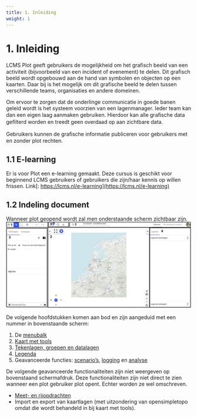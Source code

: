 ```yaml
---
title: 1. Inleiding
weight: 1
---
```


# 1. Inleiding

LCMS Plot geeft gebruikers de mogelijkheid om het graﬁsch beeld van een activiteit (bijvoorbeeld van een incident of evenement) te delen. Dit grafisch beeld wordt opgebouwd aan de hand van symbolen en objecten op een kaarten. Daar bij is het mogelijk om dit grafische beeld te delen tussen verschillende teams, organisaties en andere domeinen.

Om ervoor te zorgen dat de onderlinge communicatie in goede banen geleid wordt is het systeem voorzien van een lagenmanager. Ieder team kan dan een eigen laag aanmaken gebruiken. Hierdoor kan alle graﬁsche data geﬁlterd worden en treedt geen overdaad op aan zichtbare data.

Gebruikers kunnen de graﬁsche informatie publiceren voor gebruikers met en zonder plot rechten.

## 1.1 E-learning
Er is voor Plot een e-learning gemaakt. Deze cursus is geschikt voor beginnend LCMS gebruikers of gebruikers die zijn/haar kennis op willen frissen. Link[: https://lcms.nl/e-learning](https://lcms.nl/e-learning) 

## 1.2 Indeling document

Wanneer plot geopend wordt zal men onderstaande scherm zichtbaar zijn.
![](images/lcms-plot-handleiding-5_2.jpg)

De volgende hoofdstukken komen aan bod en zijn aangeduid met een nummer in 
bovenstaande scherm: 

1. De [menubalk](menubalk.md)
2. [Kaart met tools](kaart_met_tools.md)
3. [Tekenlagen, groepen en datalagen](tekenlagen.md)
4. [Legenda](legenda.md)
5. Geavanceerde functies: [scenario’s](geavanceerd_scenarios.md), [logging](geavanceerd_logging.md) en [analyse](geavanceerd_analyses.md)
 
De volgende geavanceerde functionaliteiten zijn niet weergeven op bovenstaand schermafdruk. Deze functionaliteiten zijn niet direct te zien wanneer een plot gebruiker plot opent. Echter worden ze wel omschreven.

- [Meet- en rijopdrachten](geavanceerd_rijopdrachten.md) 
- Import en export van kaartlagen (met uitzondering van opensimpletopo omdat die wordt behandeld in bij kaart met tools).
